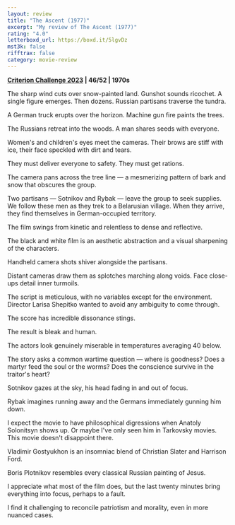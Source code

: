 ```yaml
---
layout: review
title: "The Ascent (1977)"
excerpt: "My review of The Ascent (1977)"
rating: "4.0"
letterboxd_url: https://boxd.it/5lgvDz
mst3k: false
rifftrax: false
category: movie-review
---
```


<b><a href="https://boxd.it/pXW6q/detail" target="_blank" rel="noopener">Criterion Challenge 2023</a> | 46/52 | 1970s</b>

The sharp wind cuts over snow-painted land. Gunshot sounds ricochet. A single figure emerges. Then dozens. Russian partisans traverse the tundra.

A German truck erupts over the horizon. Machine gun fire paints the trees.

The Russians retreat into the woods. A man shares seeds with everyone.

Women's and children's eyes meet the cameras. Their brows are stiff with ice, their face speckled with dirt and tears.

They must deliver everyone to safety. They must get rations.

The camera pans across the tree line — a mesmerizing pattern of bark and snow that obscures the group.

Two partisans — Sotnikov and Rybak — leave the group to seek supplies. We follow these men as they trek to a Belarusian village. When they arrive, they find themselves in German-occupied territory.

The film swings from kinetic and relentless to dense and reflective.

The black and white film is an aesthetic abstraction and a visual sharpening of the characters.

Handheld camera shots shiver alongside the partisans.

Distant cameras draw them as splotches marching along voids. Face close-ups detail inner turmoils.

The script is meticulous, with no variables except for the environment. Director Larisa Shepitko wanted to avoid any ambiguity to come through.

The score has incredible dissonance stings.

The result is bleak and human.

The actors look genuinely miserable in temperatures averaging 40 below.

The story asks a common wartime question — where is goodness? Does a martyr feed the soul or the worms? Does the conscience survive in the traitor's heart?

Sotnikov gazes at the sky, his head fading in and out of focus.

Rybak imagines running away and the Germans immediately gunning him down.

I expect the movie to have philosophical digressions when Anatoly Solonitsyn shows up. Or maybe I've only seen him in Tarkovsky movies. This movie doesn't disappoint there.

Vladimir Gostyukhon is an insomniac blend of Christian Slater and Harrison Ford.

Boris Plotnikov resembles every classical Russian painting of Jesus.

I appreciate what most of the film does, but the last twenty minutes bring everything into focus, perhaps to a fault.

I find it challenging to reconcile patriotism and morality, even in more nuanced cases.
